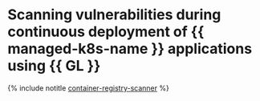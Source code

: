 # Scanning vulnerabilities during continuous deployment of {{ managed-k8s-name }} applications using {{ GL }}

{% include notitle [container-registry-scanner](../../_tutorials/cr-scanner-with-k8s-and-gitlab.md) %}